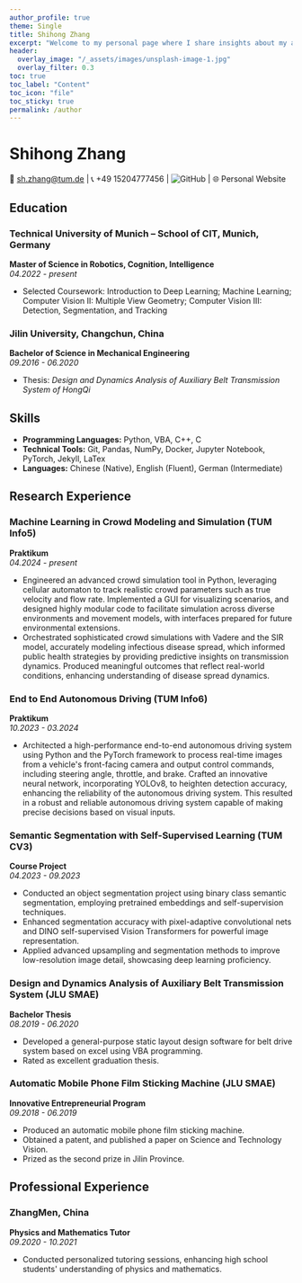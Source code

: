 ```yaml
---
author_profile: true
theme: Single
title: Shihong Zhang
excerpt: "Welcome to my personal page where I share insights about my academic and professional journey."
header:
  overlay_image: "/_assets/images/unsplash-image-1.jpg"
  overlay_filter: 0.3
toc: true
toc_label: "Content"
toc_icon: "file"
toc_sticky: true
permalink: /author
---
```

# Shihong Zhang

📧 <a href="mailto: sh.zhzang@tum.de" style="text-decoration:none;">  sh.zhang@tum.de </a> | 📞 +49 15204777456 | <a href="https://github.com/zhangsh1416" style="text-decoration:none;"> ![GitHub](https://img.shields.io/badge/-zhangsh1416-181717?style=social&logo=github)</a> | 🌐 <a href="https://zhangsh1416.github.io/shihong/author" style="text-decoration:none;">Personal Website</a>

## Education

### Technical University of Munich – School of CIT, Munich, Germany
**Master of Science in Robotics, Cognition, Intelligence**  
*04.2022 - present*  
- Selected Coursework: Introduction to Deep Learning; Machine Learning; Computer Vision II: Multiple View Geometry; Computer Vision III: Detection, Segmentation, and Tracking

### Jilin University, Changchun, China
**Bachelor of Science in Mechanical Engineering**  
*09.2016 - 06.2020*  
- Thesis: *Design and Dynamics Analysis of Auxiliary Belt Transmission System of HongQi*

## Skills

- **Programming Languages:** Python, VBA, C++, C
- **Technical Tools:** Git, Pandas, NumPy, Docker, Jupyter Notebook, PyTorch, Jekyll, LaTex
- **Languages:** Chinese (Native), English (Fluent), German (Intermediate)

## Research Experience

### Machine Learning in Crowd Modeling and Simulation (TUM Info5)
**Praktikum**  
*04.2024 - present*  
- Engineered an advanced crowd simulation tool in Python, leveraging cellular automaton to track realistic crowd parameters such as true velocity and flow rate. Implemented a GUI for visualizing scenarios, and designed highly modular code to facilitate simulation across diverse environments and movement models, with interfaces prepared for future environmental extensions.
- Orchestrated sophisticated crowd simulations with Vadere and the SIR model, accurately modeling infectious disease spread, which informed public health strategies by providing predictive insights on transmission dynamics. Produced meaningful outcomes that reflect real-world conditions, enhancing understanding of disease spread dynamics.

### End to End Autonomous Driving (TUM Info6)
**Praktikum**  
*10.2023 - 03.2024*  
- Architected a high-performance end-to-end autonomous driving system using Python and the PyTorch framework to process real-time images from a vehicle's front-facing camera and output control commands, including steering angle, throttle, and brake. Crafted an innovative neural network, incorporating YOLOv8, to heighten detection accuracy, enhancing the reliability of the autonomous driving system. This resulted in a robust and reliable autonomous driving system capable of making precise decisions based on visual inputs.

### Semantic Segmentation with Self-Supervised Learning (TUM CV3)
**Course Project**  
*04.2023 - 09.2023*  
- Conducted an object segmentation project using binary class semantic segmentation, employing pretrained embeddings and self-supervision techniques.
- Enhanced segmentation accuracy with pixel-adaptive convolutional nets and DINO self-supervised Vision Transformers for powerful image representation.
- Applied advanced upsampling and segmentation methods to improve low-resolution image detail, showcasing deep learning proficiency.

### Design and Dynamics Analysis of Auxiliary Belt Transmission System (JLU SMAE)
**Bachelor Thesis**  
*08.2019 - 06.2020*  
- Developed a general-purpose static layout design software for belt drive system based on excel using VBA programming.
- Rated as excellent graduation thesis.

### Automatic Mobile Phone Film Sticking Machine (JLU SMAE)
**Innovative Entrepreneurial Program**  
*09.2018 - 06.2019*  
- Produced an automatic mobile phone film sticking machine.
- Obtained a patent, and published a paper on Science and Technology Vision.
- Prized as the second prize in Jilin Province.

## Professional Experience

### ZhangMen, China
**Physics and Mathematics Tutor**  
*09.2020 - 10.2021*  
- Conducted personalized tutoring sessions, enhancing high school students' understanding of physics and mathematics.



